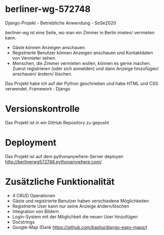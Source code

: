 # berliner-wg-572748
Django-Projekt - Betriebliche Anwendung - SoSe2020

berliner-wg ist eine Seite, wo man ein Zimmer in Berlin mieten/ vermieten kann. 

* Gäste können Anzeigen anschauen. 
* Registrierte Benutzer können Anzeigen anschauen und Kontaktdaten von Vermieter sehen. 
* Menschen, die Zimmer vermieten wollen, können es gerne machen. Zuerst registrieren (oder sich anmelden) und dann Anzeige hinzufügen/ anschauen/ ändern/ löschen. 

Das Projekt habe ich auf der Python geschrieben und habe HTML und CSS verwendet. Framework : Django

Versionskontrolle
==================

Das Projekt ist in ein GitHub Repository zu gepusht

Deployment
==========

Das Projekt ist auf dem pythonanywhere-Server deployen http://berlinerwg572748.pythonanywhere.com/

Zusätzliche Funktionalität
==========================

* 4 CRUD Operationen
* Gäste und registrierte Benutzer haben verschiedene Möglichkeiten
* Registrierte User kann nur seine Anzeige ändern/löschen
* Integration von Bildern
* Login-System mit der Möglichkeit die neuen User hinzufügen
* Docstrings
* Google-Map (Dank https://github.com/bashu/django-easy-maps/)









